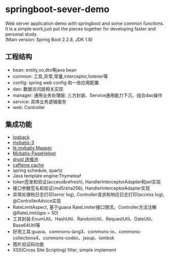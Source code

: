 # springboot-sever-demo
Web server application demo with springboot and some common functions.  
It is a simple work,just put the pieces together for developing faster and personal study.  
(Main version: Spring Boot 2.2.8, JDK 1.8)  

## 工程结构
- bean: entity,vo,dto等java bean
- common: 工具,异常,常量,interceptor,listener等
- config: spring web config 和一些应用配置
- dao: 数据访问层相关实现
- manager: 通用业务处理层: 三方封装、Service通用能力下沉、组合dao操作
- service: 具体业务逻辑服务
- web: Controller

## 集成功能
- [logback](http://logback.qos.ch/)
- [mybatis-3](https://mybatis.org/mybatis-3/)
- [tk.mybatis Mapper](https://github.com/abel533/Mapper )
- [Mybatis-PageHelper](https://github.com/pagehelper/Mybatis-PageHelper)
- [druid 连接池](https://github.com/alibaba/druid)
- [caffeine cache](https://github.com/ben-manes/caffeine)
- spring schedule, quartz
- Java template engine:Thymeleaf
- token签发和验证(access&refresh), HandlerInterceptorAdapter和jwt实现
- 接口参数签名和验证(md5/sha256), HandlerInterceptorAdapter实现
- 异常处理和日志打印(error log), Controller请求和响应日志打印(access log), @ControllerAdvice实现
- RateLimitAspect, 基于guava RateLimiter接口限流，Controller方法注解 @RateLimit(qps = 50)
- 工具封装:EnumUtil、HashUtil、RandomUtil、RequestUtil、DateUtil、Base64Util等
- 好用工具:guava、commons-lang3、commons-io、commons-collections4、commons-codec、jsoup、lombok
- 图片验证码功能
- XSS(Cross Site Scripting) filter, simple implement




